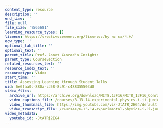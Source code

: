 ```yaml
---
content_type: resource
description: ''
end_time: ''
file: null
file_size: '7565681'
learning_resource_types: []
license: https://creativecommons.org/licenses/by-nc-sa/4.0/
ocw_type: ''
optional_tab_title: ''
optional_text: ''
parent_title: Prof. Janet Conrad's Insights
parent_type: CourseSection
related_resources_text: ''
resource_index_text: ''
resourcetype: Video
start_time: ''
title: Assessing Learning through Student Talks
uid: 6e6faa0c-880a-cd58-8c91-c488355503d8
video_files:
  archive_url: https://archive.org/download/MIT8.13F16/MIT8_13F16_Conrad_Assessing_Learning_300k.mp4
  video_captions_file: /courses/8-13-14-experimental-physics-i-ii-junior-lab-fall-2016-spring-2017/0bfc272a7ee55f038382196ab543b988_-JtATRj2EG4.vtt
  video_thumbnail_file: https://img.youtube.com/vi/-JtATRj2EG4/default.jpg
  video_transcript_file: /courses/8-13-14-experimental-physics-i-ii-junior-lab-fall-2016-spring-2017/b003ee3f91ee03ec4fefc31eb561a00e_-JtATRj2EG4.pdf
video_metadata:
  youtube_id: -JtATRj2EG4
---
```

